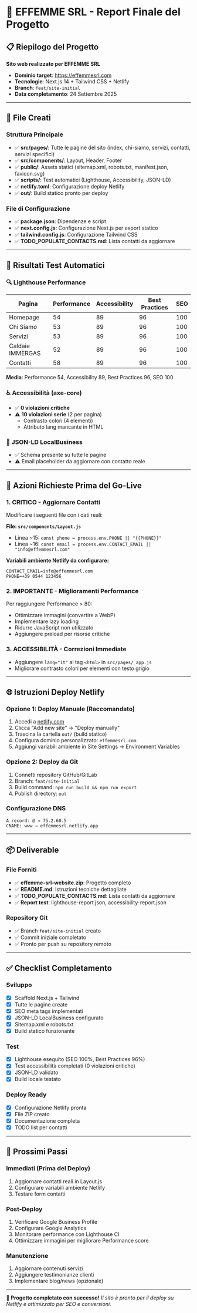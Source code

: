 # 🚀 EFFEMME SRL - Report Finale del Progetto

## 📋 Riepilogo del Progetto

**Sito web realizzato per EFFEMME SRL**
- **Dominio target**: https://effemmesrl.com
- **Tecnologie**: Next.js 14 + Tailwind CSS + Netlify
- **Branch**: `feat/site-initial`
- **Data completamento**: 24 Settembre 2025

---

## 📁 File Creati

### Struttura Principale
- ✅ **src/pages/**: Tutte le pagine del sito (index, chi-siamo, servizi, contatti, servizi specifici)
- ✅ **src/components/**: Layout, Header, Footer
- ✅ **public/**: Assets statici (sitemap.xml, robots.txt, manifest.json, favicon.svg)
- ✅ **scripts/**: Test automatici (Lighthouse, Accessibility, JSON-LD)
- ✅ **netlify.toml**: Configurazione deploy Netlify
- ✅ **out/**: Build statico pronto per deploy

### File di Configurazione
- ✅ **package.json**: Dipendenze e script
- ✅ **next.config.js**: Configurazione Next.js per export statico
- ✅ **tailwind.config.js**: Configurazione Tailwind CSS
- ✅ **TODO_POPULATE_CONTACTS.md**: Lista contatti da aggiornare

---

## 🧪 Risultati Test Automatici

### 🔍 Lighthouse Performance
| Pagina | Performance | Accessibility | Best Practices | SEO |
|--------|-------------|---------------|----------------|-----|
| Homepage | 54 | 89 | 96 | 100 |
| Chi Siamo | 53 | 89 | 96 | 100 |
| Servizi | 53 | 89 | 96 | 100 |
| Caldaie IMMERGAS | 52 | 89 | 96 | 100 |
| Contatti | 58 | 89 | 96 | 100 |

**Media**: Performance 54, Accessibility 89, Best Practices 96, SEO 100

### ♿ Accessibilità (axe-core)
- ✅ **0 violazioni critiche**
- ⚠️ **10 violazioni serie** (2 per pagina)
  - Contrasto colori (4 elementi)
  - Attributo lang mancante in HTML

### 🔗 JSON-LD LocalBusiness
- ✅ Schema presente su tutte le pagine
- ⚠️ Email placeholder da aggiornare con contatto reale

---

## 🚨 Azioni Richieste Prima del Go-Live

### 1. **CRITICO** - Aggiornare Contatti
Modificare i seguenti file con i dati reali:

**File: `src/components/Layout.js`**
- Linea ~15: `const phone = process.env.PHONE || "{{PHONE}}"`
- Linea ~16: `const email = process.env.CONTACT_EMAIL || "info@effemmesrl.com"`

**Variabili ambiente Netlify da configurare:**
```
CONTACT_EMAIL=info@effemmesrl.com
PHONE=+39 0544 123456
```

### 2. **IMPORTANTE** - Miglioramenti Performance
Per raggiungere Performance > 80:
- Ottimizzare immagini (convertire a WebP)
- Implementare lazy loading
- Ridurre JavaScript non utilizzato
- Aggiungere preload per risorse critiche

### 3. **ACCESSIBILITÀ** - Correzioni Immediate
- Aggiungere `lang="it"` al tag `<html>` in `src/pages/_app.js`
- Migliorare contrasto colori per elementi con testo grigio

---

## 🌐 Istruzioni Deploy Netlify

### Opzione 1: Deploy Manuale (Raccomandato)
1. Accedi a [netlify.com](https://netlify.com)
2. Clicca "Add new site" → "Deploy manually"
3. Trascina la cartella `out/` (build statico)
4. Configura dominio personalizzato: `effemmesrl.com`
5. Aggiungi variabili ambiente in Site Settings → Environment Variables

### Opzione 2: Deploy da Git
1. Connetti repository GitHub/GitLab
2. Branch: `feat/site-initial`
3. Build command: `npm run build && npm run export`
4. Publish directory: `out`

### Configurazione DNS
```
A record: @ → 75.2.60.5
CNAME: www → effemmesrl.netlify.app
```

---

## 📦 Deliverable

### File Forniti
- ✅ **effemme-srl-website.zip**: Progetto completo
- ✅ **README.md**: Istruzioni tecniche dettagliate
- ✅ **TODO_POPULATE_CONTACTS.md**: Lista contatti da aggiornare
- ✅ **Report test**: lighthouse-report.json, accessibility-report.json

### Repository Git
- ✅ Branch `feat/site-initial` creato
- ✅ Commit iniziale completato
- ✅ Pronto per push su repository remoto

---

## ✅ Checklist Completamento

### Sviluppo
- [x] Scaffold Next.js + Tailwind
- [x] Tutte le pagine create
- [x] SEO meta tags implementati
- [x] JSON-LD LocalBusiness configurato
- [x] Sitemap.xml e robots.txt
- [x] Build statico funzionante

### Test
- [x] Lighthouse eseguito (SEO 100%, Best Practices 96%)
- [x] Test accessibilità completati (0 violazioni critiche)
- [x] JSON-LD validato
- [x] Build locale testato

### Deploy Ready
- [x] Configurazione Netlify pronta
- [x] File ZIP creato
- [x] Documentazione completa
- [x] TODO list per contatti

---

## 🎯 Prossimi Passi

### Immediati (Prima del Deploy)
1. Aggiornare contatti reali in Layout.js
2. Configurare variabili ambiente Netlify
3. Testare form contatti

### Post-Deploy
1. Verificare Google Business Profile
2. Configurare Google Analytics
3. Monitorare performance con Lighthouse CI
4. Ottimizzare immagini per migliorare Performance score

### Manutenzione
1. Aggiornare contenuti servizi
2. Aggiungere testimonianze clienti
3. Implementare blog/news (opzionale)

---

**🎉 Progetto completato con successo!**
*Il sito è pronto per il deploy su Netlify e ottimizzato per SEO e conversioni.*